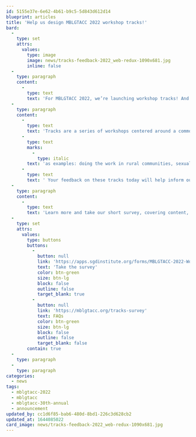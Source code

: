 ```yaml
---
id: 5155e37e-6e62-4b61-b9c5-5d843d612d14
blueprint: articles
title: 'Help us design MBLGTACC 2022 workshop tracks!'
bard:
  -
    type: set
    attrs:
      values:
        type: image
        image: news/tracks-feedback-2022_web-redux-1090x681.jpg
        inline: false
  -
    type: paragraph
    content:
      -
        type: text
        text: 'For MBLGTACC 2022, we’re launching workshop tracks! And we want YOU to help us design them. '
  -
    type: paragraph
    content:
      -
        type: text
        text: 'Tracks are a series of workshops centered around a common theme or topic and aid attendees in choosing which workshops to attend based on their interests and aspirations—'
      -
        type: text
        marks:
          -
            type: italic
        text: 'as examples: doing the work in rural communities, sexual health, or campus activism.'
      -
        type: text
        text: ' Your feedback on these tracks today will help inform our understanding of the broad interests of conference attendees. And when we launch workshop RFPs in April, presenters will be asked to identify the track(s) that best align with their content.'
  -
    type: paragraph
    content:
      -
        type: text
        text: 'Learn more and take our short survey, covering content, categories, presenters, and more!'
  -
    type: set
    attrs:
      values:
        type: buttons
        buttons:
          -
            button: null
            link: 'https://apps.sgdinstitute.org/forms/MBLGTACC-2022-Workshop-Track-Feedback'
            text: 'Take the survey'
            color: btn-green
            size: btn-lg
            block: false
            outline: false
            target_blank: true
          -
            button: null
            link: 'https://mblgtacc.org/tracks-survey'
            text: FAQs
            color: btn-green
            size: btn-lg
            block: false
            outline: false
            target_blank: false
        contain: true
  -
    type: paragraph
  -
    type: paragraph
categories:
  - news
tags:
  - mblgtacc-2022
  - mblgtacc
  - mblgtacc-30th-annual
  - announcement
updated_by: cc1d6f85-bab6-480d-8bd1-226c3d628cb2
updated_at: 1644085022
card_image: news/tracks-feedback-2022_web-redux-1090x681.jpg
---
```

